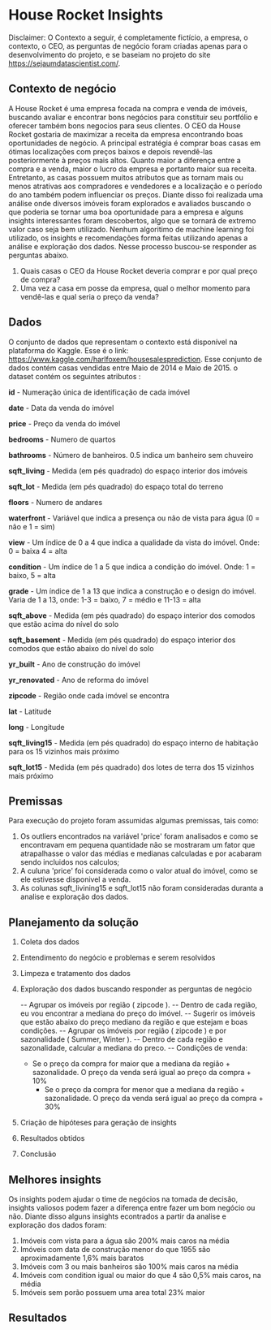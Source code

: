 # House Rocket Insights


Disclaimer: O Contexto a seguir, é completamente fictício, a empresa, o contexto, o CEO, as perguntas de negócio foram criadas apenas para o desenvolvimento do projeto, e se baseiam no projeto do site https://sejaumdatascientist.com/.

## Contexto de negócio

A House Rocket é uma empresa focada na compra e venda de imóveis, buscando avaliar e encontrar bons negócios para constituir seu portfólio e oferecer também bons negocios para seus clientes. O CEO da House Rocket gostaria de maximizar a receita da empresa encontrando boas oportunidades de negócio.
A principal estratégia é comprar boas casas em ótimas localizações com preços baixos e depois revendê-las posteriormente à preços mais altos. Quanto maior a diferença entre a compra e a venda, maior o lucro da empresa e portanto maior sua receita. Entretanto, as casas possuem muitos atributos que as tornam mais ou menos atrativas aos compradores e vendedores e a localização e o período do ano também podem influenciar os preços.
Diante disso foi realizada uma análise onde diversos imóveis foram explorados e avaliados buscando o que poderia se tornar uma boa oportunidade para a empresa e alguns insights interessantes foram descobertos, algo que se tornará de extremo valor caso seja bem utilizado. Nenhum algoritimo de machine learning foi utilizado, os insights e recomendações forma feitas utilizando apenas a análise e exploração dos dados. Nesse processo buscou-se responder as perguntas abaixo. 

 1. Quais casas o CEO da House Rocket deveria comprar e por qual preço de compra?
 2. Uma vez a casa em posse da empresa, qual o melhor momento para vendê-las e qual seria o preço da venda?

## Dados
O conjunto de dados que representam o contexto está disponível na plataforma do Kaggle. Esse é o link: https://www.kaggle.com/harlfoxem/housesalesprediction.
Esse conjunto de dados contém casas vendidas entre Maio de 2014 e Maio de 2015. o dataset contém os seguintes atributos :

**id** - Numeração única de identificação de cada imóvel

**date** - Data da venda do imóvel

**price** - Preço da venda do imóvel

**bedrooms** - Numero de quartos 

**bathrooms** - Número de banheiros. 0.5 indica um banheiro sem chuveiro

**sqft_living** - Medida (em pés quadrado) do espaço interior dos imóveis

**sqft_lot** - Medida (em pés quadrado) do espaço total do terreno

**floors** - Numero de andares

**waterfront** - Variável que indica a presença ou não de vista para água (0 = não e 1 = sim)

**view** - Um índice de 0 a 4 que indica a qualidade da vista do imóvel. Onde: 0 = baixa 4 = alta

**condition** - Um índice de 1 a 5 que indica a condição do imóvel. Onde: 1 = baixo, 5 = alta

**grade** - Um índice de 1 a 13 que indica a construção e o design do imóvel. Varia de 1 a 13, onde: 1-3 = baixo, 7 = médio e 11-13 = alta

**sqft_above** - Medida (em pés quadrado) do espaço interior dos comodos que estão acima do nível do solo

**sqft_basement** - Medida (em pés quadrado) do espaço interior dos comodos que estão abaixo do nível do solo

**yr_built** - Ano de construção do imóvel

**yr_renovated** - Ano de reforma do imóvel

**zipcode** - Região onde cada imóvel se encontra

**lat** - Latitude

**long** - Longitude

**sqft_living15** - Medida (em pés quadrado) do espaço interno de habitação para os 15 vizinhos mais próximo

**sqft_lot15** - Medida (em pés quadrado) dos lotes de terra dos 15 vizinhos mais próximo

## Premissas
Para execução do projeto foram assumidas algumas premissas, tais como:
1. Os outliers encontrados na variável 'price' foram analisados e como se encontravam em pequena quantidade não se mostraram um fator que atrapalhasse o valor das médias e medianas calculadas e por acabaram sendo incluidos nos calculos;
2. A culuna 'price' foi considerada como o valor atual do imóvel, como se ele estivesse disponivel a venda.
3. As colunas sqft_livining15 e sqft_lot15 não foram consideradas duranta a analise e exploração dos dados.

## Planejamento da solução
1. Coleta dos dados
2. Entendimento do negócio e problemas e serem resolvidos
3. Limpeza e tratamento dos dados
4. Exploração dos dados buscando responder as perguntas de negócio

   -- Agrupar os imóveis por região ( zipcode ).
   -- Dentro de cada região, eu vou encontrar a mediana do preço do imóvel.
   -- Sugerir os imóveis que estão abaixo do preço mediano da região e que estejam e boas condições.
   -- Agrupar os imóveis por região ( zipcode ) e por sazonalidade ( Summer, Winter ).
   -- Dentro de cada região e sazonalidade, calcular a mediana do preco.
   -- Condições de venda:
     - Se o preço da compra for maior que a mediana da região + sazonalidade.
            O preço da venda será igual ao preço da compra + 10%
	    - Se o preço da compra for menor que a mediana da região + sazonalidade.
		         	O preço da venda será igual ao preço da compra + 30%
            
5. Criação de hipóteses para geração de insights
6. Resultados obtidos
7. Conclusão

## Melhores insights
Os insights podem ajudar o time de negócios na tomada de decisão, insights valiosos podem fazer a diferença entre fazer um bom negócio ou não. Diante disso alguns insights econtrados a partir da analise e exploração dos dados foram:
1. Imóveis com vista para a água são 200% mais caros na média
2. Imóveis com data de construção menor do que 1955 são aproximadamente 1,6% mais baratos
3. Imóveis com 3 ou mais banheiros são 100% mais caros na média
4. Imóveis com condition igual ou maior do que 4 são 0,5% mais caros, na média
5. Imóveis sem porão possuem uma area total 23% maior

## Resultados







